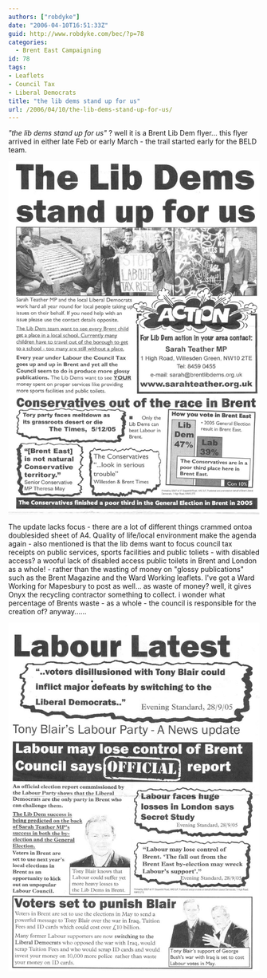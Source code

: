 ```yaml
---
authors: ["robdyke"]
date: "2006-04-10T16:51:33Z"
guid: http://www.robdyke.com/bec/?p=78
categories:
  - Brent East Campaigning
id: 78
tags:
- Leaflets
- Council Tax
- Liberal Democrats
title: "the lib dems stand up for us"
url: /2006/04/10/the-lib-dems-stand-up-for-us/
---
```

_"the lib dems stand up for us"_ ? well it is a Brent Lib Dem flyer... this flyer arrived in either late Feb or early March - the trail started early for the BELD team.

[<img alt="BELD stand up for us feb/mar 06" id="image76" src="/pubfiles/2006/04/scan0018.jpg" />](/pubfiles/2006/04/scan0018.jpg "BELD stand up for us feb/mar 06")

The update lacks focus - there are a lot of different things crammed ontoa doublesided sheet of A4. Quality of life/local environment make the agenda again - also mentioned is that the lib dems want to focus council tax receipts on public services, sports facilities and public toliets - with disabled access? a wooful lack of disabled access public toilets in Brent and London as a whole! - rather than the wasting of money on "glossy publications" such as the Brent Magazine and the Ward Working leaflets. I've got a Ward Working for Mapesbury to post as well... as waste of money? well, it gives Onyx the recycling contractor something to collect. i wonder what percentage of Brents waste - as a whole - the council is responsible for the creation of? anyway......

[<img alt="BELD stand up for us feb/mar 06 - reverse" id="image77" src="/pubfiles/2006/04/scan0019.jpg" />](/pubfiles/2006/04/scan0019.jpg "BELD stand up for us feb/mar 06 - reverse")